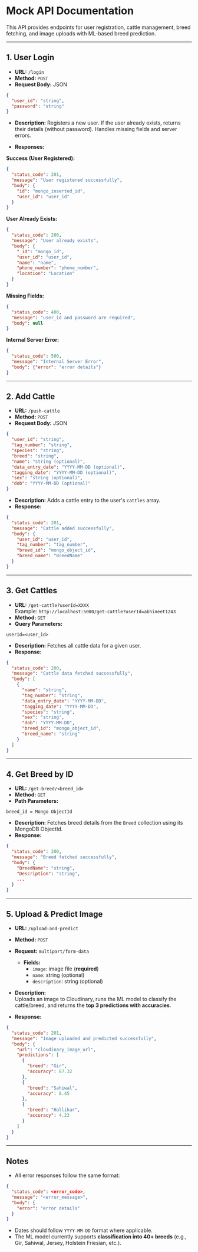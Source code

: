 # Mock API Documentation

This API provides endpoints for user registration, cattle management, breed fetching, and image uploads with ML-based breed prediction.

---

## **1. User Login**

* **URL:** `/login`  
* **Method:** `POST`  
* **Request Body:** JSON

```json
{
  "user_id": "string",
  "password": "string"
}
```

* **Description:** Registers a new user. If the user already exists, returns their details (without password). Handles missing fields and server errors.

* **Responses:**

**Success (User Registered):**
```json
{
  "status_code": 201,
  "message": "User registered successfully",
  "body": {
    "id": "mongo_inserted_id",
    "user_id": "user_id"
  }
}
```

**User Already Exists:**
```json
{
  "status_code": 200,
  "message": "User already exists",
  "body": {
    "_id": "mongo_id",
    "user_id": "user_id",
    "name": "name",
    "phone_number": "phone_number",
    "location": "Location"
  }
}
```

**Missing Fields:**
```json
{
  "status_code": 400,
  "message": "user_id and password are required",
  "body": null
}
```

**Internal Server Error:**
```json
{
  "status_code": 500,
  "message": "Internal Server Error",
  "body": {"error": "error details"}
}
```

---

## **2. Add Cattle**

* **URL:** `/push-cattle`  
* **Method:** `POST`  
* **Request Body:** JSON

```json
{
  "user_id": "string",
  "tag_number": "string",
  "species": "string",
  "breed": "string",
  "name": "string (optional)",
  "data_entry_date": "YYYY-MM-DD (optional)",
  "tagging_date": "YYYY-MM-DD (optional)",
  "sex": "string (optional)",
  "dob": "YYYY-MM-DD (optional)"
}
```

* **Description:** Adds a cattle entry to the user's `cattles` array.  
* **Response:**

```json
{
  "status_code": 201,
  "message": "Cattle added successfully",
  "body": {
    "user_id": "user_id",
    "tag_number": "tag_number",
    "breed_id": "mongo_object_id",
    "breed_name": "BreedName"
  }
}
```

---

## **3. Get Cattles**

* **URL:** `/get-cattle?userId=XXXX`  
  Example: `http://localhost:5000/get-cattle?userId=abhineet1243`  
* **Method:** `GET`  
* **Query Parameters:**

```text
userId=<user_id>
```

* **Description:** Fetches all cattle data for a given user.  
* **Response:**

```json
{
  "status_code": 200,
  "message": "Cattle data fetched successfully",
  "body": [
    {
      "name": "string",
      "tag_number": "string",
      "data_entry_date": "YYYY-MM-DD",
      "tagging_date": "YYYY-MM-DD",
      "species": "string",
      "sex": "string",
      "dob": "YYYY-MM-DD",
      "breed_id": "mongo_object_id",
      "breed_name": "string"
    }
  ]
}
```

---

## **4. Get Breed by ID**

* **URL:** `/get-breed/<breed_id>`  
* **Method:** `GET`  
* **Path Parameters:**

```text
breed_id = Mongo ObjectId
```

* **Description:** Fetches breed details from the `Breed` collection using its MongoDB ObjectId.  
* **Response:**

```json
{
  "status_code": 200,
  "message": "Breed fetched successfully",
  "body": {
    "BreedName": "string",
    "Description": "string",
    ...
  }
}
```

---

## **5. Upload & Predict Image**

* **URL:** `/upload-and-predict`  
* **Method:** `POST`  
* **Request:** `multipart/form-data`

  * **Fields:**
    * `image`: image file (**required**)  
    * `name`: string (optional)  
    * `description`: string (optional)  

* **Description:**  
  Uploads an image to Cloudinary, runs the ML model to classify the cattle/breed, and returns the **top 3 predictions with accuracies**.  

* **Response:**

```json
{
  "status_code": 201,
  "message": "Image uploaded and predicted successfully",
  "body": {
    "url": "cloudinary_image_url",
    "predictions": [
      {
        "breed": "Gir",
        "accuracy": 87.32
      },
      {
        "breed": "Sahiwal",
        "accuracy": 8.45
      },
      {
        "breed": "Hallikar",
        "accuracy": 4.23
      }
    ]
  }
}
```

---

## **Notes**

* All error responses follow the same format:

```json
{
  "status_code": <error_code>,
  "message": "<error_message>",
  "body": {
    "error": "error details"
  }
}
```

* Dates should follow `YYYY-MM-DD` format where applicable.
* The ML model currently supports **classification into 40+ breeds** (e.g., Gir, Sahiwal, Jersey, Holstein Friesian, etc.).

